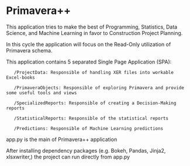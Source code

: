 # Primavera++
This application tries to make the best of Programming, Statistics, Data Science, and Machine Learning in favor to Construction Project Planning.

In this cycle the application will focus on the Read-Only utilization of Primavera schema.

This application contains 5 separated Single Page Application (SPA):

       /ProjectData: Responsible of handling XER files into workable Excel-books
       
       /PrimaveraObjects: Responsible of exploring Primavera and provide some useful tools and views
       
       /SpecializedReports: Responsible of creating a Decision-Making reports
       
       /StatisticalReports: Responsible of the statistical reports
       
       /Predictions: Responsible of Machine Learning predictions
       
app.py is the main of Primavera++ application

After installing dependency packages (e.g. Bokeh, Pandas, Jinja2, xlsxwriter,) the project can run directly from app.py
